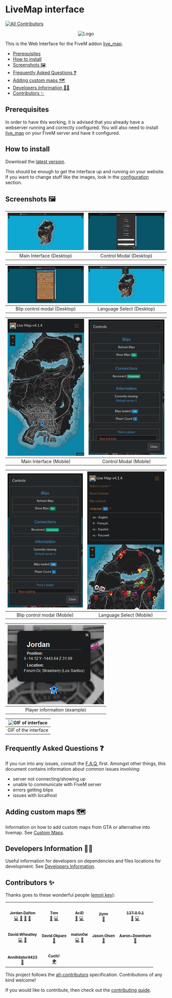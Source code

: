 # LiveMap interface <!-- omit in toc -->
<!-- ALL-CONTRIBUTORS-BADGE:START - Do not remove or modify this section -->
[![All Contributors](https://img.shields.io/badge/all_contributors-12-orange.svg?style=flat-square)](#contributors-)
<!-- ALL-CONTRIBUTORS-BADGE:END -->


<p align="center">
    <img src="https://raw.githubusercontent.com/TGRHavoc/live_map-interface/develop/docs/images/LiveMap%20logo.svg?raw=true" alt="Logo" width="300" />
</p>

This is the Web Interface for the FiveM addon [live_map](https://github.com/TGRHavoc/live_map).

- [Prerequisites](#prerequisites)
- [How to install](#how-to-install)
- [Screenshots 🖼️](#screenshots-️)
- [Frequently Asked Questions ❓](#frequently-asked-questions-)
- [Adding custom maps 🗺️](#adding-custom-maps-️)
- [Developers Information 🧑‍💻](#developers-information-)
- [Contributors ✨](#contributors-)

## Prerequisites

In order to have this working, it is advised that you already have a webserver running and correctly configured.
You will also need to install [live_map](https://github.com/TGRHavoc/live_map) on your FiveM server and have it configured.

## How to install 

Download the [latest version](https://github.com/TGRHavoc/live_map-interface/archive/master.zip).

This should be enough to get the interface up and running on your website. If you want to change stuff like the images, look in the [configuration](config.md) section.

## Screenshots 🖼️

| ![Main Interface](./images/4f9f772cf2c04f1ada6be1d56dccb56155d6607cb0dc7bf2e526a6f43bf7128b.png) | ![Control Modal](./images/b4e0ced36d3ffcdd61f08fa3eb442c5a01d23699a330fd58207a95c3842a20de.png) |
| :----------------------------------------------------------------------------------------------: | :---------------------------------------------------------------------------------------------: |
|                                     Main Interface (Desktop)                                     |                                     Control Modal (Desktop)                                     |

| ![Blip control modal](./images/0e2595e1746eddc1e694a32653fa0ddd1d0eadde33cdc3e22be5e708f059f898.png) | ![Select Language](./images/583c0e9ed7c51aad2d394775cdee98ed83b3637eb92bca89af8d14422ec84db4.png) |
| :--------------------------------------------------------------------------------------------------: | :-----------------------------------------------------------------------------------------------: |
|                                     Blip control modal (Desktop)                                     |                                     Language Select (Desktop)                                     |


| ![Main Interface - Mobile](./images/1b74c6a78fda6509d07d328ce58d890f1b955122b68b6f05080b6532e97ffe7f.png) | ![Control Modal - Mobile](./images/cbc7f7b8ac5ca1b0e7690d642a6229830fa36ee16683cd0f63f32e1bffd230d4.png) |
| :-------------------------------------------------------------------------------------------------------: | :------------------------------------------------------------------------------------------------------: |
|                                          Main Interface (Mobile)                                          |                                          Control Modal (Mobile)                                          |

| ![Blip control modal - Mobile](./images/cbc7f7b8ac5ca1b0e7690d642a6229830fa36ee16683cd0f63f32e1bffd230d4.png) | ![Select language - Mobile](./images/7ae7ff5a3642b4fc38b60e8696cc6bd96592726e608780d763afce9043a0aa8e.png) |
| :-----------------------------------------------------------------------------------------------------------: | :--------------------------------------------------------------------------------------------------------: |
|                                          Blip control modal (Mobile)                                          |                                          Language Select (Mobile)                                          |

| ![Player Information](./images/a7369dd2c6a1d9e31db91cf8822373ad89d310aea6953f85cf952d02c2bcff9f.png) |
| :--------------------------------------------------------------------------------------------------: |
|                                     Player information (example)                                     |

| ![GIF of interface](./images/0c19843d5026e94c83623b294406d2cf6de64f072cd15f6f9afe65b2ffcd5db8.gif) |
| :------------------------------------------------------------------------------------------------: |
|                                        GIF of the interface                                        |

## Frequently Asked Questions ❓ 

If you run into any issues, consult the [F.A.Q.](FAQ.md) first. Amongst other things, this document contains information about common issues involving:
- server not connecting/showing up
- unable to communicate with FiveM server
- errors getting blips
- issues with localhost

## Adding custom maps 🗺️
Information on how to add custom maps from GTA or alternative into livemap. See [Custom Maps](custom_maps.md).

## Developers Information 🧑‍💻 

Useful information for developers on dependencies and files locations for development. See [Developers Information](developers.md).

## Contributors ✨

Thanks goes to these wonderful people ([emoji key](https://allcontributors.org/docs/en/emoji-key)):

<!-- ALL-CONTRIBUTORS-LIST:START - Do not remove or modify this section -->
<!-- prettier-ignore-start -->
<!-- markdownlint-disable -->
<table>
  <tr>
    <td align="center"><a href="https://tgrhavoc.co.uk/"><img src="https://avatars.githubusercontent.com/u/1770893?v=4?s=100" width="100px;" alt=""/><br /><sub><b>Jordan Dalton</b></sub></a><br /><a href="https://github.com/TGRHavoc/live_map-interface/commits?author=TGRHavoc" title="Code">💻</a> <a href="https://github.com/TGRHavoc/live_map-interface/commits?author=TGRHavoc" title="Documentation">📖</a> <a href="#design-TGRHavoc" title="Design">🎨</a> <a href="#ideas-TGRHavoc" title="Ideas, Planning, & Feedback">🤔</a></td>
    <td align="center"><a href="https://tomgrobbe.nl/"><img src="https://avatars.githubusercontent.com/u/31419184?v=4?s=100" width="100px;" alt=""/><br /><sub><b>Tom</b></sub></a><br /><a href="https://github.com/TGRHavoc/live_map-interface/issues?q=author%3ATomGrobbe" title="Bug reports">🐛</a> <a href="https://github.com/TGRHavoc/live_map-interface/commits?author=TomGrobbe" title="Code">💻</a></td>
    <td align="center"><a href="https://xlxacidxlx.com/"><img src="https://avatars.githubusercontent.com/u/7502881?v=4?s=100" width="100px;" alt=""/><br /><sub><b>AciD</b></sub></a><br /><a href="https://github.com/TGRHavoc/live_map-interface/issues?q=author%3AxlxAciDxlx" title="Bug reports">🐛</a> <a href="https://github.com/TGRHavoc/live_map-interface/commits?author=xlxAciDxlx" title="Code">💻</a></td>
    <td align="center"><a href="https://github.com/jiynn"><img src="https://avatars.githubusercontent.com/u/33206565?v=4?s=100" width="100px;" alt=""/><br /><sub><b>jiynn</b></sub></a><br /><a href="https://github.com/TGRHavoc/live_map-interface/issues?q=author%3Ajiynn" title="Bug reports">🐛</a></td>
    <td align="center"><a href="https://github.com/Local9"><img src="https://avatars.githubusercontent.com/u/6077794?v=4?s=100" width="100px;" alt=""/><br /><sub><b>127.0.0.1</b></sub></a><br /><a href="https://github.com/TGRHavoc/live_map-interface/issues?q=author%3ALocal9" title="Bug reports">🐛</a> <a href="https://github.com/TGRHavoc/live_map-interface/commits?author=Local9" title="Code">💻</a></td>
  </tr>
  <tr>
    <td align="center"><a href="https://github.com/davwheat"><img src="https://avatars.githubusercontent.com/u/7406822?v=4?s=100" width="100px;" alt=""/><br /><sub><b>David Wheatley</b></sub></a><br /><a href="https://github.com/TGRHavoc/live_map-interface/commits?author=davwheat" title="Code">💻</a> <a href="https://github.com/TGRHavoc/live_map-interface/issues?q=author%3Adavwheat" title="Bug reports">🐛</a></td>
    <td align="center"><a href="https://github.com/DaveOkpare"><img src="https://avatars.githubusercontent.com/u/19241431?v=4?s=100" width="100px;" alt=""/><br /><sub><b>David Okpare</b></sub></a><br /><a href="https://github.com/TGRHavoc/live_map-interface/commits?author=DaveOkpare" title="Documentation">📖</a></td>
    <td align="center"><a href="https://github.com/matsn0w"><img src="https://avatars.githubusercontent.com/u/15019582?v=4?s=100" width="100px;" alt=""/><br /><sub><b>matsn0w</b></sub></a><br /><a href="https://github.com/TGRHavoc/live_map-interface/commits?author=matsn0w" title="Code">💻</a> <a href="https://github.com/TGRHavoc/live_map-interface/issues?q=author%3Amatsn0w" title="Bug reports">🐛</a></td>
    <td align="center"><a href="https://github.com/JasonO99"><img src="https://avatars.githubusercontent.com/u/2074263?v=4?s=100" width="100px;" alt=""/><br /><sub><b>Jason Olsen</b></sub></a><br /><a href="https://github.com/TGRHavoc/live_map-interface/issues?q=author%3AJasonO99" title="Bug reports">🐛</a></td>
    <td align="center"><a href="https://github.com/Aaron-Downham"><img src="https://avatars.githubusercontent.com/u/32743520?v=4?s=100" width="100px;" alt=""/><br /><sub><b>Aaron-Downham</b></sub></a><br /><a href="https://github.com/TGRHavoc/live_map-interface/issues?q=author%3AAaron-Downham" title="Bug reports">🐛</a></td>
  </tr>
  <tr>
    <td align="center"><a href="https://github.com/Annihilator4423"><img src="https://avatars.githubusercontent.com/u/61148120?v=4?s=100" width="100px;" alt=""/><br /><sub><b>Annihilator4423</b></sub></a><br /><a href="https://github.com/TGRHavoc/live_map-interface/commits?author=Annihilator4423" title="Documentation">📖</a></td>
    <td align="center"><a href="https://github.com/Cu-chi"><img src="https://avatars.githubusercontent.com/u/42467470?v=4?s=100" width="100px;" alt=""/><br /><sub><b>Cuchi'</b></sub></a><br /><a href="#translation-Cu-chi" title="Translation">🌍</a></td>
  </tr>
</table>

<!-- markdownlint-restore -->
<!-- prettier-ignore-end -->

<!-- ALL-CONTRIBUTORS-LIST:END -->

This project follows the [all-contributors](https://github.com/all-contributors/all-contributors) specification. 
Contributions of any kind welcome!

If you would like to contribute, then check out the [contributing guide](contributing.md).
